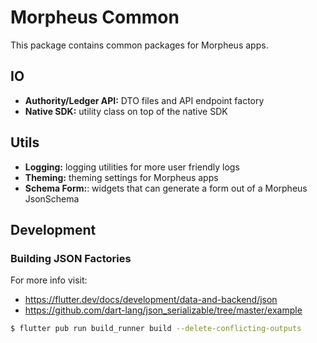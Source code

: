 # Morpheus Common

This package contains common packages for Morpheus apps.

## IO

* **Authority/Ledger API:** DTO files and API endpoint factory
* **Native SDK:** utility class on top of the native SDK

## Utils

* **Logging:** logging utilities for more user friendly logs
* **Theming:** theming settings for Morpheus apps
* **Schema Form:**: widgets that can generate a form out of a Morpheus JsonSchema

## Development

### Building JSON Factories

For more info visit:
* https://flutter.dev/docs/development/data-and-backend/json
* https://github.com/dart-lang/json_serializable/tree/master/example

```bash
$ flutter pub run build_runner build --delete-conflicting-outputs
```